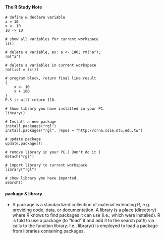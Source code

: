 #### The R Study Note

```
# define & declare variable
x = 10
x <- 10
10 -> 10

# show all variables for current workspace
ls()

# delete a variable, ex: a <- 100; rm("a");
rm("a")

# delete a variables in current workspace
rm(list = ls())

# program block, return final line result
{
	x <- 10
	x + 100
}
P.S it will return 110.

# Show library you have installed in your PC.
library()

# Install a new package
install.packages("rgl")
install.packages("rgl", repos = "http://crna.csie.ntu.edu.tw")

# update package
update.packages()

# remove library in your PC.( Don't do it )
detach("rgl")

# import library to current workspace
library("rgl")

# show library you have imported.
search()
```

#### package & library

- A package is a standardized collection of material extending R, e.g. providing code, data, or documentation. A library is a place (directory) where R knows to find packages it can use (i.e., which were installed). R is told to use a package (to “load” it and add it to the search path) via calls to the function library. I.e., library() is employed to load a package from libraries containing packages.
